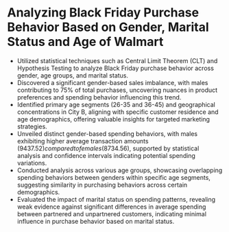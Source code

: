 # Analyzing Black Friday Purchase Behavior Based on Gender, Marital Status and Age of Walmart

- Utilized statistical techniques such as Central Limit Theorem (CLT) and Hypothesis Testing to analyze Black Friday purchase behavior across gender, age groups, and marital status.
- Discovered a significant gender-based sales imbalance, with males contributing to 75% of total purchases, uncovering nuances in product preferences and spending behavior influencing this trend.
- Identified primary age segments (26-35 and 36-45) and geographical concentrations in City B, aligning with specific customer residence and age demographics, offering valuable insights for targeted marketing strategies.
- Unveiled distinct gender-based spending behaviors, with males exhibiting higher average transaction amounts ($9437.52) compared to females ($8734.56), supported by statistical analysis and confidence intervals indicating potential spending variations.
- Conducted analysis across various age groups, showcasing overlapping spending behaviors between genders within specific age segments, suggesting similarity in purchasing behaviors across certain demographics.
- Evaluated the impact of marital status on spending patterns, revealing weak evidence against significant differences in average spending between partnered and unpartnered customers, indicating minimal influence in purchase behavior based on marital status.
